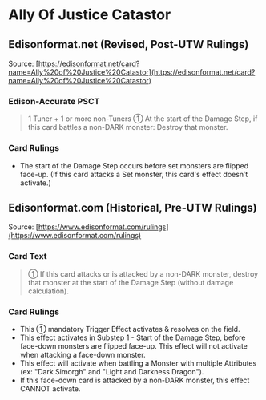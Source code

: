 # Ally Of Justice Catastor

## Edisonformat.net (Revised, Post-UTW Rulings)

Source: [https://edisonformat.net/card?name=Ally%20of%20Justice%20Catastor](https://edisonformat.net/card?name=Ally%20of%20Justice%20Catastor)

### Edison-Accurate PSCT

> 1 Tuner + 1 or more non-Tuners
> ① At the start of the Damage Step,
> if this card battles a non-DARK monster:
> Destroy that monster.

### Card Rulings

*   The start of the Damage Step occurs before set monsters are flipped face-up.
(If this card attacks a Set monster, this card's effect doesn’t activate.)


## Edisonformat.com (Historical, Pre-UTW Rulings)

Source: [https://www.edisonformat.com/rulings](https://www.edisonformat.com/rulings)

### Card Text

> ① If this card attacks or is attacked by a non-DARK monster, destroy that monster at the start of the Damage Step (without damage calculation).

### Card Rulings

*   This ① mandatory Trigger Effect activates & resolves on the field.
*   This effect activates in Substep 1 - Start of the Damage Step, before face-down monsters are flipped face-up. This effect will not activate when attacking a face-down monster.
*   This effect will activate when battling a Monster with multiple Attributes (ex: "Dark Simorgh" and "Light and Darkness Dragon").
*   If this face-down card is attacked by a non-DARK monster, this effect CANNOT activate.


